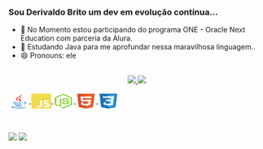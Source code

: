 ### Sou Derivaldo Brito um dev em evolução contínua...

- 🌱 No Momento estou participando do programa ONE - Oracle Next Education com  parceria da Alura.
- 👯 Estudando Java para me aprofundar nessa maravilhosa linguagem..
- 😄 Pronouns: ele

<br>

<div align="center">
  <a href="https://github.com/derivald">
  <img height="180em" src="https://github-readme-stats.vercel.app/api?username=derivald&show_icons=true&theme=dracula&include_all_commits=true&count_private=true"/>
  <img height="180em" src="https://github-readme-stats.vercel.app/api/top-langs/?username=derivald&layout=compact&langs_count=7&theme=dracula"/>
</div>

<div style="display: inline_block"><br>
  <img align="center" alt="Deri-Java" height="30" width="40" src="https://raw.githubusercontent.com/devicons/devicon/master/icons/java/java-original.svg">
  <img align="center" alt="Deri-Js" height="30" width="40" src="https://raw.githubusercontent.com/devicons/devicon/master/icons/javascript/javascript-plain.svg">
   <img align="center" alt="Deri-Nodejs" height="30" width="40" src="https://raw.githubusercontent.com/devicons/devicon/master/icons/nodejs/nodejs-plain.svg">
    <img align="center" alt="Deri-HTML" height="30" width="40" src="https://raw.githubusercontent.com/devicons/devicon/master/icons/html5/html5-original.svg">
  <img align="center" alt="Deri-CSS" height="30" width="40" src="https://raw.githubusercontent.com/devicons/devicon/master/icons/css3/css3-original.svg">
</div><br>

##

<div> 
  <a href="linkedin.com/in/derivaldo-silva-dev-engenharia-petroleo-supervisao" target="_blank"><img src="https://img.shields.io/badge/-LinkedIn-%230077B5?style=for-the-badge&logo=linkedin&logoColor=white" target="_blank"></a> 
 <a href = "mailto:derivaldo.brito@yahoo.com.br"><img src="https://img.shields.io/badge/-Ymail-%23333?style=for-the-badge&logo=gmail&logoColor=white" target="_blank"></a>
 </>

